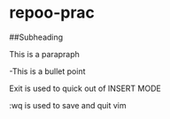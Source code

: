 # repoo-prac

##Subheading







This is a parapraph

-This is a bullet point

Exit is used to quick out of INSERT MODE 

:wq is used to save and quit vim


